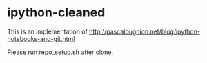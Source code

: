 # ipython-cleaned

This is an implementation of http://pascalbugnion.net/blog/ipython-notebooks-and-git.html

Please run repo_setup.sh after clone.

